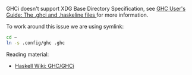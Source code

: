 GHCi doesn't support XDG Base Directory Specification, see
[GHC User's Guide: The .ghci and .haskeline files
](https://downloads.haskell.org/~ghc/latest/docs/html/users_guide/ghci.html#the-ghci-and-haskeline-files)
for more information.

To work around this issue we are using symlink:

```Bash
cd ~
ln -s .config/ghc .ghc
```

Reading material:

* [Haskell Wiki: GHC/GHCi](https://wiki.haskell.org/GHC/GHCi)
